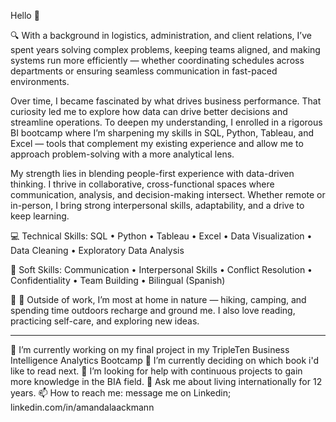 Hello 👋

<!--
**amandalaackmann/amandalaackmann** is a ✨ _special_ ✨ repository because its `README.md` (this file) appears on your GitHub profile.
-->
🔍 With a background in logistics, administration, and client relations, I’ve spent years solving complex problems, keeping teams aligned, and making systems run more efficiently — whether coordinating schedules across departments or ensuring seamless communication in fast-paced environments.

Over time, I became fascinated by what drives business performance. That curiosity led me to explore how data can drive better decisions and streamline operations. To deepen my understanding, I enrolled in a rigorous BI bootcamp where I’m sharpening my skills in SQL, Python, Tableau, and Excel — tools that complement my existing experience and allow me to approach problem-solving with a more analytical lens.

My strength lies in blending people-first experience with data-driven thinking. I thrive in collaborative, cross-functional spaces where communication, analysis, and decision-making intersect. Whether remote or in-person, I bring strong interpersonal skills, adaptability, and a drive to keep learning.

💻 Technical Skills:
SQL • Python • Tableau • Excel • Data Visualization • Data Cleaning • Exploratory Data Analysis

🤝 Soft Skills:
Communication • Interpersonal Skills • Conflict Resolution • Confidentiality • Team Building • Bilingual (Spanish)

🌿 🌿 Outside of work, I’m most at home in nature — hiking, camping, and spending time outdoors recharge and ground me. I also love reading, practicing self-care, and exploring new ideas.

----------
🔭 I’m currently working on my final project in my TripleTen Business Intelligence Analytics Bootcamp
🌱 I’m currently deciding on which book i'd like to read next.
🤔 I’m looking for help with continuous projects to gain more knowledge in the BIA field.
💬 Ask me about living internationally for 12 years.
📫 How to reach me: message me on Linkedin; linkedin.com/in/amandalaackmann
